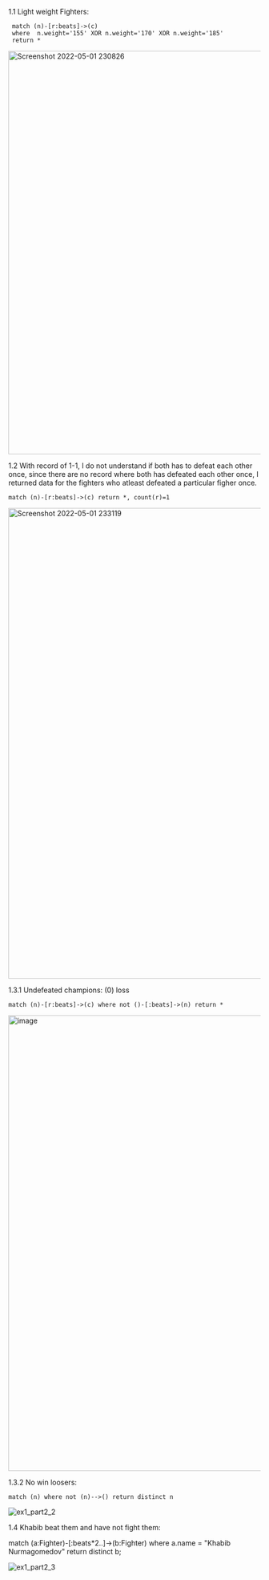 1.1 Light weight Fighters:

     match (n)-[r:beats]->(c) 
     where  n.weight='155' XOR n.weight='170' XOR n.weight='185' 
     return *
     
 <img width="804" alt="Screenshot 2022-05-01 230826" src="https://user-images.githubusercontent.com/69463767/166157609-51980192-544f-4193-ae78-46037a30a3fb.png">

1.2 With record of 1-1, I do not understand if both has to defeat each other once, since there are no record where both has defeated each other once, I returned data for the fighters who atleast defeated a particular figher once.

    match (n)-[r:beats]->(c) return *, count(r)=1
    
 <img width="938" alt="Screenshot 2022-05-01 233119" src="https://user-images.githubusercontent.com/69463767/166158559-7909c9fd-6886-4a12-a0e7-95d6256930a0.png">
 
 1.3.1 Undefeated champions: (0) loss
 
 
    match (n)-[r:beats]->(c) where not ()-[:beats]->(n) return *
 <img width="908" alt="image" src="https://user-images.githubusercontent.com/69463767/166164748-dd51c179-4680-4289-a26d-e27bc2e61d86.png">


1.3.2 No win loosers:
    
    match (n) where not (n)-->() return distinct n
![ex1_part2_2](https://user-images.githubusercontent.com/69463767/166166294-5784595f-4086-43f9-a597-3c73567cc211.jpg)


1.4 Khabib beat them and have not fight them:
 
   match (a:Fighter)-[:beats*2..]->(b:Fighter) where a.name = "Khabib Nurmagomedov" return distinct b;
   
   ![ex1_part2_3](https://user-images.githubusercontent.com/69463767/166166329-cd2e5031-27fb-4fc3-9ead-aab6d376cfa7.jpg)
